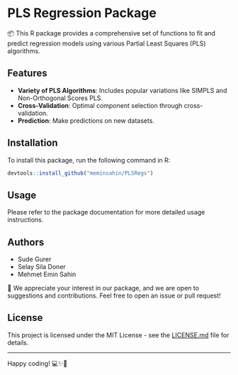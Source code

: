 # PLS Regression Package

📦 This R package provides a comprehensive set of functions to fit and predict regression models using various Partial Least Squares (PLS) algorithms.

## Features

- **Variety of PLS Algorithms**: Includes popular variations like SIMPLS and Non-Orthogonal Scores PLS.
- **Cross-Validation**: Optimal component selection through cross-validation.
- **Prediction**: Make predictions on new datasets.

## Installation

To install this package, run the following command in R:

```R
devtools::install_github("meminsahin/PLSRegs")  
```

## Usage

Please refer to the package documentation for more detailed usage instructions.

## Authors

- Sude Gurer
- Selay Sila Doner
- Mehmet Emin Sahin

🤝 We appreciate your interest in our package, and we are open to suggestions and contributions. Feel free to open an issue or pull request!

## License

This project is licensed under the MIT License - see the [LICENSE.md](LICENSE.md) file for details.

---

Happy coding! 💻✨🚀
